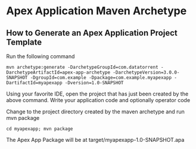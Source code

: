 Apex Application Maven Archetype
================================

How to Generate an Apex Application Project Template
----------------------------------------------------

Run the following command

    mvn archetype:generate -DarchetypeGroupId=com.datatorrent -DarchetypeArtifactId=apex-app-archetype -DarchetypeVersion=3.0.0-SNAPSHOT -DgroupId=com.example -Dpackage=com.example.myapexapp -DartifactId=myapexapp -Dversion=1.0-SNAPSHOT

Using your favorite IDE, open the project that has just been created by the above command.
Write your application code and optionally operator code 

Change to the project directory created by the maven archetype and run mvn package

    cd myapexapp; mvn package

The Apex App Package will be at target/myapexapp-1.0-SNAPSHOT.apa
